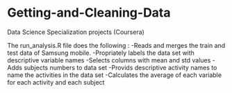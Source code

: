 # Getting-and-Cleaning-Data
Data Science Specialization projects (Coursera)

The run_analysis.R file does the following :
-Reads and merges the train and test data of Samsung mobile. 
-Propriately labels the data set with descriptive variable names
-Selects columns with mean and std values
-Adds subjects numbers to data set
-Provids descriptive activity names to name the activities in the data set
-Calculates the average of each variable for each activity and each subject